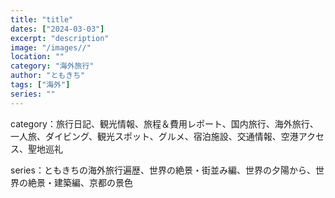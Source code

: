 ```yaml
---
title: "title"
dates: ["2024-03-03"]
excerpt: "description"
image: "/images//"
location: ""
category: "海外旅行"
author: "ともきち"
tags: ["海外"]
series: ""
---
```


category：旅行日記、観光情報、旅程＆費用レポート、国内旅行、海外旅行、一人旅、ダイビング、観光スポット、グルメ、宿泊施設、交通情報、空港アクセス、聖地巡礼

series：ともきちの海外旅行遍歴、世界の絶景・街並み編、世界の夕陽から、世界の絶景・建築編、京都の景色
